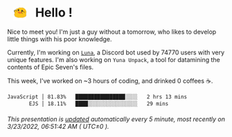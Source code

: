 <h1>   <img src="./spoink.gif" style="vertical-align:middle;" width="30px">   Hello ! </h1>

Nice to meet you! I'm just a guy without a tomorrow, who likes to develop little things with his poor knowledge.

Currently, I'm working on <a href='https://github.com/Asgarrrr/Luna'>`Luna`</a>, a Discord bot used by 74770 users with very unique features. I'm also working on `Yuna Unpack`, a tool for datamining the contents of Epic Seven's files.

This week, I've worked on ~3 hours of coding, and drinked 0 coffees ☕.

```
JavaScript │ 81.83%   ████████████████░░░░   2 hrs 13 mins
       EJS │ 18.11%   ████░░░░░░░░░░░░░░░░   29 mins
```

###### This presentation is [updated](https://github.com/Asgarrrr) automatically every 5 minute, most recently on 3/23/2022, 06:51:42 AM ( UTC±0 ).